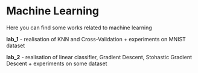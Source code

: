 # Machine Learning

Here you can find some works related to machine learning

**lab_1** - realisation of KNN and Cross-Validation + experiments on MNIST dataset

**lab_2** - realisation of linear classifier, Gradient Descent, Stohastic Gradient Descent + experiments on some dataset
